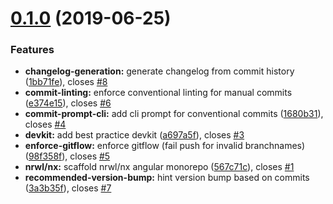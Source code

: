 <a name="0.1.0"></a>
# [0.1.0](https://github.com/nongrata081/ng-assessment/compare/567c71c...v0.1.0) (2019-06-25)


### Features

* **changelog-generation:** generate changelog from commit history ([1bb71fe](https://github.com/nongrata081/ng-assessment/commit/1bb71fe)), closes [#8](https://github.com/nongrata081/ng-assessment/issues/8)
* **commit-linting:** enforce conventional linting for manual commits ([e374e15](https://github.com/nongrata081/ng-assessment/commit/e374e15)), closes [#6](https://github.com/nongrata081/ng-assessment/issues/6)
* **commit-prompt-cli:** add cli prompt for conventional commits ([1680b31](https://github.com/nongrata081/ng-assessment/commit/1680b31)), closes [#4](https://github.com/nongrata081/ng-assessment/issues/4)
* **devkit:** add best practice devkit ([a697a5f](https://github.com/nongrata081/ng-assessment/commit/a697a5f)), closes [#3](https://github.com/nongrata081/ng-assessment/issues/3)
* **enforce-gitflow:** enforce gitflow (fail push for invalid branchnames) ([98f358f](https://github.com/nongrata081/ng-assessment/commit/98f358f)), closes [#5](https://github.com/nongrata081/ng-assessment/issues/5)
* **nrwl/nx:** scaffold nrwl/nx angular monorepo ([567c71c](https://github.com/nongrata081/ng-assessment/commit/567c71c)), closes [#1](https://github.com/nongrata081/ng-assessment/issues/1)
* **recommended-version-bump:** hint version bump based on commits ([3a3b35f](https://github.com/nongrata081/ng-assessment/commit/3a3b35f)), closes [#7](https://github.com/nongrata081/ng-assessment/issues/7)



